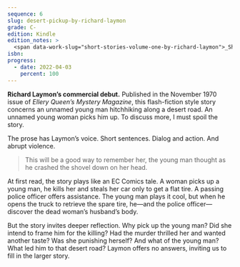 ```yaml
---
sequence: 6
slug: desert-pickup-by-richard-laymon
grade: C-
edition: Kindle
edition_notes: >
  <span data-work-slug="short-stories-volume-one-by-richard-laymon">_Short Stories: Volume One: The Mystery and Men's Magazines_</span>, Laymusings, 2014
isbn:
progress:
  - date: 2022-04-03
    percent: 100
---
```


**Richard Laymon’s commercial debut.** Published in the November 1970 issue of _Ellery Queen’s Mystery Magazine_, this flash-fiction style story concerns an unnamed young man hitchhiking along a desert road. An unnamed young woman picks him up. To discuss more, I must spoil the story.

<!-- end -->

The prose has Laymon’s voice. Short sentences. Dialog and action. And abrupt violence.

> This will be a good way to remember her, the young man thought as he crashed the shovel down on her head.

At first read, the story plays like an EC Comics tale. A woman picks up a young man, he kills her and steals her car only to get a flat tire. A passing police officer offers assistance. The young man plays it cool, but when he opens the truck to retrieve the spare tire, he—and the police officer—discover the dead woman’s husband’s body.

But the story invites deeper reflection. Why pick up the young man? Did she intend to frame him for the killing? Had the murder thrilled her and wanted another taste? Was she punishing herself? And what of the young man? What led him to that desert road? Laymon offers no answers, inviting us to fill in the larger story.
